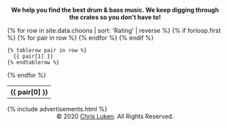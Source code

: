 <p style="text-align: center;"><b>We help you find the best drum & bass music. We keep digging through the crates so you don't have to!</b></p>
<table id="sampleTable" class="display">
  {% for row in site.data.choons | sort: 'Rating' | reverse  %}
    {% if forloop.first %}
    <tr>
      {% for pair in row %}
        <th>{{ pair[0] }}</th>
      {% endfor %}
    </tr>
    {% endif %}

    {% tablerow pair in row %}
      {{ pair[1] }}
    {% endtablerow %}
  {% endfor %}
</table>
{% include advertisements.html %}
<center><footer>&copy; 2020 <a href='https://www.linkedin.com/in/csluken/'>Chris Luken</a>. All Rights Reserved.</footer></center>
